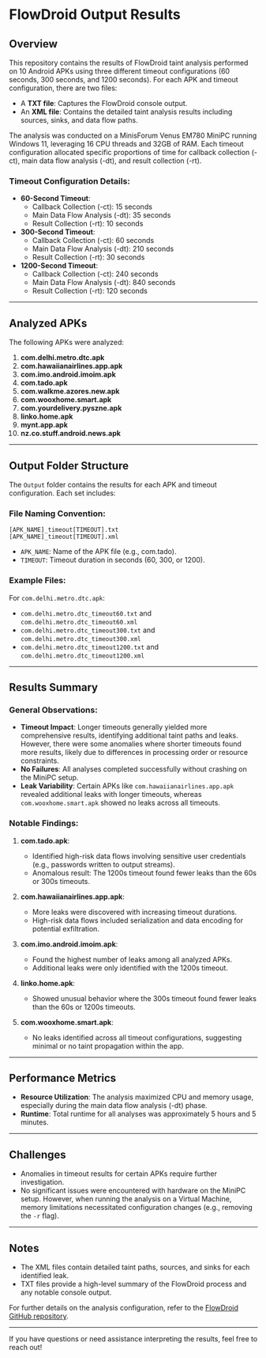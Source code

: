 # FlowDroid Output Results

## Overview
This repository contains the results of FlowDroid taint analysis performed on 10 Android APKs using three different timeout configurations (60 seconds, 300 seconds, and 1200 seconds). For each APK and timeout configuration, there are two files:
- A **TXT file**: Captures the FlowDroid console output.
- An **XML file**: Contains the detailed taint analysis results including sources, sinks, and data flow paths.

The analysis was conducted on a MinisForum Venus EM780 MiniPC running Windows 11, leveraging 16 CPU threads and 32GB of RAM. Each timeout configuration allocated specific proportions of time for callback collection (-ct), main data flow analysis (-dt), and result collection (-rt).

### Timeout Configuration Details:
- **60-Second Timeout**:
  - Callback Collection (-ct): 15 seconds
  - Main Data Flow Analysis (-dt): 35 seconds
  - Result Collection (-rt): 10 seconds
- **300-Second Timeout**:
  - Callback Collection (-ct): 60 seconds
  - Main Data Flow Analysis (-dt): 210 seconds
  - Result Collection (-rt): 30 seconds
- **1200-Second Timeout**:
  - Callback Collection (-ct): 240 seconds
  - Main Data Flow Analysis (-dt): 840 seconds
  - Result Collection (-rt): 120 seconds

---

## Analyzed APKs
The following APKs were analyzed:

1. **com.delhi.metro.dtc.apk**
2. **com.hawaiianairlines.app.apk**
3. **com.imo.android.imoim.apk**
4. **com.tado.apk**
5. **com.walkme.azores.new.apk**
6. **com.wooxhome.smart.apk**
7. **com.yourdelivery.pyszne.apk**
8. **linko.home.apk**
9. **mynt.app.apk**
10. **nz.co.stuff.android.news.apk**

---

## Output Folder Structure
The `Output` folder contains the results for each APK and timeout configuration. Each set includes:

### File Naming Convention:
```
[APK_NAME]_timeout[TIMEOUT].txt
[APK_NAME]_timeout[TIMEOUT].xml
```
- `APK_NAME`: Name of the APK file (e.g., com.tado).
- `TIMEOUT`: Timeout duration in seconds (60, 300, or 1200).

### Example Files:
For `com.delhi.metro.dtc.apk`:
- `com.delhi.metro.dtc_timeout60.txt` and `com.delhi.metro.dtc_timeout60.xml`
- `com.delhi.metro.dtc_timeout300.txt` and `com.delhi.metro.dtc_timeout300.xml`
- `com.delhi.metro.dtc_timeout1200.txt` and `com.delhi.metro.dtc_timeout1200.xml`

---

## Results Summary

### General Observations:
- **Timeout Impact**: Longer timeouts generally yielded more comprehensive results, identifying additional taint paths and leaks. However, there were some anomalies where shorter timeouts found more results, likely due to differences in processing order or resource constraints.
- **No Failures**: All analyses completed successfully without crashing on the MiniPC setup.
- **Leak Variability**: Certain APKs like `com.hawaiianairlines.app.apk` revealed additional leaks with longer timeouts, whereas `com.wooxhome.smart.apk` showed no leaks across all timeouts.

### Notable Findings:
1. **com.tado.apk**:
   - Identified high-risk data flows involving sensitive user credentials (e.g., passwords written to output streams).
   - Anomalous result: The 1200s timeout found fewer leaks than the 60s or 300s timeouts.

2. **com.hawaiianairlines.app.apk**:
   - More leaks were discovered with increasing timeout durations.
   - High-risk data flows included serialization and data encoding for potential exfiltration.

3. **com.imo.android.imoim.apk**:
   - Found the highest number of leaks among all analyzed APKs.
   - Additional leaks were only identified with the 1200s timeout.

4. **linko.home.apk**:
   - Showed unusual behavior where the 300s timeout found fewer leaks than the 60s or 1200s timeouts.

5. **com.wooxhome.smart.apk**:
   - No leaks identified across all timeout configurations, suggesting minimal or no taint propagation within the app.

---

## Performance Metrics
- **Resource Utilization**: The analysis maximized CPU and memory usage, especially during the main data flow analysis (-dt) phase.
- **Runtime**: Total runtime for all analyses was approximately 5 hours and 5 minutes.

---

## Challenges
- Anomalies in timeout results for certain APKs require further investigation.
- No significant issues were encountered with hardware on the MiniPC setup. However, when running the analysis on a Virtual Machine, memory limitations necessitated configuration changes (e.g., removing the `-r` flag).

---

## Notes
- The XML files contain detailed taint paths, sources, and sinks for each identified leak.
- TXT files provide a high-level summary of the FlowDroid process and any notable console output.

For further details on the analysis configuration, refer to the [FlowDroid GitHub repository](https://github.com/secure-software-engineering/FlowDroid).

---

If you have questions or need assistance interpreting the results, feel free to reach out!
